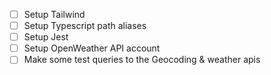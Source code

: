 - [ ] Setup Tailwind
- [ ] Setup Typescript path aliases
- [ ] Setup Jest
- [ ] Setup OpenWeather API account
- [ ] Make some test queries to the Geocoding & weather apis
